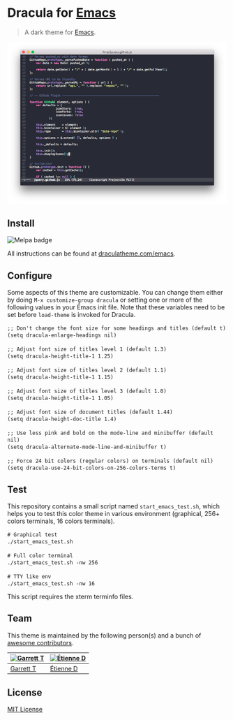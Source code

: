 # Dracula for [Emacs](https://www.gnu.org/software/emacs/)

> A dark theme for [Emacs](https://www.gnu.org/software/emacs/).

![Screenshot](./screenshot.png)

## Install

![Melpa badge](https://melpa.org/packages/dracula-theme-badge.svg)

All instructions can be found at
[draculatheme.com/emacs](https://draculatheme.com/emacs).

## Configure

Some aspects of this theme are customizable.  You can change them either
by doing `M-x customize-group dracula` or setting one or more of the
following values in your Emacs init file.  Note that these variables
need to be set before `load-theme` is invoked for Dracula.

```
;; Don't change the font size for some headings and titles (default t)
(setq dracula-enlarge-headings nil)

;; Adjust font size of titles level 1 (default 1.3)
(setq dracula-height-title-1 1.25)

;; Adjust font size of titles level 2 (default 1.1)
(setq dracula-height-title-1 1.15)

;; Adjust font size of titles level 3 (default 1.0)
(setq dracula-height-title-1 1.05)

;; Adjust font size of document titles (default 1.44)
(setq dracula-height-doc-title 1.4)

;; Use less pink and bold on the mode-line and minibuffer (default nil)
(setq dracula-alternate-mode-line-and-minibuffer t)

;; Force 24 bit colors (regular colors) on terminals (default nil)
(setq dracula-use-24-bit-colors-on-256-colors-terms t)
```

## Test

This repository contains a small script named `start_emacs_test.sh`,
which helps you to test this color theme in various environment
(graphical, 256+ colors terminals, 16 colors terminals).

    # Graphical test
    ./start_emacs_test.sh

    # Full color terminal
    ./start_emacs_test.sh -nw 256

    # TTY like env
    ./start_emacs_test.sh -nw 16

This script requires the xterm terminfo files.

## Team

This theme is maintained by the following person(s) and a bunch of
[awesome contributors](https://github.com/dracula/emacs/graphs/contributors).

[![Garrett T](https://avatars3.githubusercontent.com/u/1043908?v=3&s=70)](https://github.com/film42) | [![Étienne D](https://avatars3.githubusercontent.com/u/349239?v=3&s=70)](https://github.com/milouse) |
--- | --- |
[Garrett T](https://github.com/film42) | [Étienne D](https://github.com/milouse) |

## License

[MIT License](./LICENSE)
